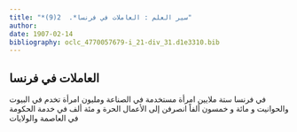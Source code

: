 ```yaml
---
title: "*سير العلم : العاملات في فرنسا*.  2(9)"
author: 
date: 1907-02-14
bibliography: oclc_4770057679-i_21-div_31.d1e3310.bib
---
```




##  العاملات في فرنسا 


 في فرنسا  ستة  ملايين امرأة مستخدمة في الصناعة ومليون امرأة تخدم في البيوت والحوانيت و  مائة  و  خمسون  ألفاً انصرفن إلى الأعمال الحرة و  مئة  ألف  في خدمة الحكومة في العاصمة والولايات 
